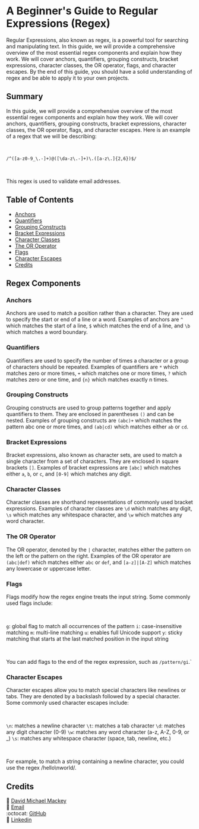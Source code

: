 # A Beginner's Guide to Regular Expressions (Regex)

Regular Expressions, also known as regex, is a powerful tool for searching and manipulating text. In this guide, we will provide a comprehensive overview of the most essential regex components and explain how they work. We will cover anchors, quantifiers, grouping constructs, bracket expressions, character classes, the OR operator, flags, and character escapes. By the end of this guide, you should have a solid understanding of regex and be able to apply it to your own projects.

## Summary

In this guide, we will provide a comprehensive overview of the most essential regex components and explain how they work. We will cover anchors, quantifiers, grouping constructs, bracket expressions, character classes, the OR operator, flags, and character escapes. Here is an example of a regex that we will be describing:

<br>

`/^([a-z0-9_\.-]+)@([\da-z\.-]+)\.([a-z\.]{2,6})$/`

<br>

This regex is used to validate email addresses.

## Table of Contents

- [Anchors](#anchors)
- [Quantifiers](#quantifiers)
- [Grouping Constructs](#grouping-constructs)
- [Bracket Expressions](#bracket-expressions)
- [Character Classes](#character-classes)
- [The OR Operator](#the-or-operator)
- [Flags](#flags)
- [Character Escapes](#character-escapes)
- [Credits](#credits)

## Regex Components

### Anchors

Anchors are used to match a position rather than a character. They are used to specify the start or end of a line or a word. Examples of anchors are `^` which matches the start of a line, `$` which matches the end of a line, and `\b` which matches a word boundary.

### Quantifiers

Quantifiers are used to specify the number of times a character or a group of characters should be repeated. Examples of quantifiers are `*` which matches zero or more times, `+` which matches one or more times, `?` which matches zero or one time, and `{n}` which matches exactly n times.

### Grouping Constructs

Grouping constructs are used to group patterns together and apply quantifiers to them. They are enclosed in parentheses `()` and can be nested. Examples of grouping constructs are `(abc)+` which matches the pattern abc one or more times, and `(ab|cd)` which matches either `ab` or `cd`.

### Bracket Expressions

Bracket expressions, also known as character sets, are used to match a single character from a set of characters. They are enclosed in square brackets `[]`. Examples of bracket expressions are `[abc]` which matches either `a`, `b`, or `c`, and `[0-9]` which matches any digit.

### Character Classes

Character classes are shorthand representations of commonly used bracket expressions. Examples of character classes are `\d` which matches any digit, `\s` which matches any whitespace character, and `\w` which matches any word character.

### The OR Operator

The OR operator, denoted by the `|` character, matches either the pattern on the left or the pattern on the right. Examples of the OR operator are `(abc|def)` which matches either `abc` or `def`, and `[a-z]|[A-Z]` which matches any lowercase or uppercase letter.

### Flags

Flags modify how the regex engine treats the input string. Some commonly used flags include:

<br>

`g`: global flag to match all occurrences of the pattern
`i`: case-insensitive matching
`m`: multi-line matching
`u`: enables full Unicode support
`y`: sticky matching that starts at the last matched position in the input string

<br>

You can add flags to the end of the regex expression, such as `/pattern/gi`.`

### Character Escapes

Character escapes allow you to match special characters like newlines or tabs. They are denoted by a backslash followed by a special character. Some commonly used character escapes include:

<br>

`\n`: matches a newline character
`\t`: matches a tab character
`\d`: matches any digit character (0-9)
`\w`: matches any word character (a-z, A-Z, 0-9, or \_)
`\s`: matches any whitespace character (space, tab, newline, etc.)

<br>

For example, to match a string containing a newline character, you could use the regex /hello\nworld/.

## Credits

:bust_in_silhouette: [David Michael Mackey](https://www.notion.so/davidmichaelmackey/David-Mackey-a59ce61a996840d6a933e3b135673467?pvs=4)<br>
:email: [Email](mailto:davidmackey@hey.com)<br>
:octocat: [GitHub](https://github.com/davidmichaelmackey/)<br>
:briefcase: [Linkedin](https://linkedin.com/in/davidmichaelmackey/)<br>
